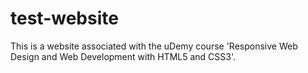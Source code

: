 # test-website
This is a website associated with the uDemy course 'Responsive Web Design and Web Development with HTML5 and CSS3'. 
